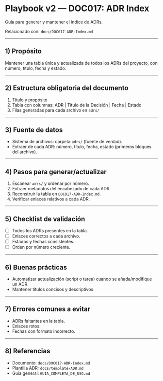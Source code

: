 # Playbook v2 — DOC017: ADR Index

Guía para generar y mantener el índice de ADRs.

Relacionado con: `docs/DOC017-ADR-Index.md`

---

## 1) Propósito

Mantener una tabla única y actualizada de todos los ADRs del proyecto, con número, título, fecha y estado.

---

## 2) Estructura obligatoria del documento

1. Título y propósito
2. Tabla con columnas: ADR | Título de la Decisión | Fecha | Estado
3. Filas generadas para cada archivo en `adrs/`

---

## 3) Fuente de datos

- Sistema de archivos: carpeta `adrs/` (fuente de verdad).
- Extraer de cada ADR: número, título, fecha, estado (primeros bloques del archivo).

---

## 4) Pasos para generar/actualizar

1. Escanear `adrs/` y ordenar por número.
2. Extraer metadatos del encabezado de cada ADR.
3. Reconstruir la tabla en `DOC017-ADR-Index.md`.
4. Verificar enlaces relativos a cada ADR.

---

## 5) Checklist de validación

- [ ] Todos los ADRs presentes en la tabla.
- [ ] Enlaces correctos a cada archivo.
- [ ] Estados y fechas consistentes.
- [ ] Orden por número creciente.

---

## 6) Buenas prácticas

- Automatizar actualización (script o tarea) cuando se añada/modifique un ADR.
- Mantener títulos concisos y descriptivos.

---

## 7) Errores comunes a evitar

- ADRs faltantes en la tabla.
- Enlaces rotos.
- Fechas con formato incorrecto.

---

## 8) Referencias

- Documento: `docs/DOC017-ADR-Index.md`
- Plantilla ADR: `docs/template-ADR.md`
- Guía general: `GUIA_COMPLETA_DE_USO.md`

